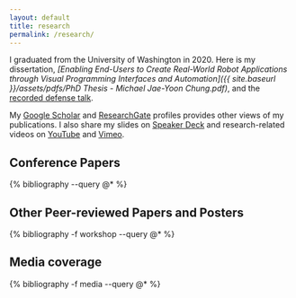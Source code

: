 ```yaml
---
layout: default
title: research
permalink: /research/
---
```


I graduated from the University of Washington in 2020.
Here is my dissertation, _[Enabling End-Users to Create Real-World Robot Applications through Visual Programming Interfaces and Automation]({{ site.baseurl }}/assets/pdfs/PhD Thesis - Michael Jae-Yoon Chung.pdf)_, and the [recorded defense talk](https://youtu.be/pTml6yEIjcw).

My [Google Scholar](https://scholar.google.com/citations?user=avud6aAAAAAJ) and [ResearchGate](https://www.researchgate.net/profile/Michael_Jae_Yoon_Chung) profiles provides other views of my publications.
I also share my slides on [Speaker Deck](https://speakerdeck.com/mikechung) and research-related videos on [YouTube](https://www.youtube.com/channel/UCVTGLwpBhWGKpf6R5jdc-dQ) and [Vimeo](https://vimeo.com/mjyc).

## Conference Papers

{% bibliography --query @* %}

## Other Peer-reviewed Papers and Posters

{% bibliography -f workshop --query @* %}

## Media coverage

{% bibliography -f media --query @* %}
